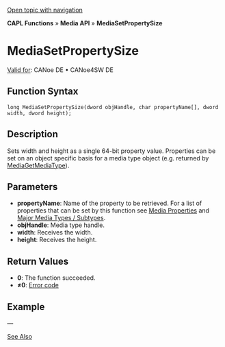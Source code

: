 [Open topic with navigation](../../../../../CANoeDEFamily.htm#Topics/CAPLFunctions/Media/Functions/CAPLfunctionMediaSetPropertySize.md)

**CAPL Functions** » **Media API** » **MediaSetPropertySize**

# MediaSetPropertySize

[Valid for](../../../Shared/FeatureAvailability.md): CANoe DE • CANoe4SW DE

## Function Syntax

```plaintext
long MediaSetPropertySize(dword objHandle, char propertyName[], dword width, dword height);
```

## Description

Sets width and height as a single 64-bit property value. Properties can be set on an object specific basis for a media type object (e.g. returned by [MediaGetMediaType](CAPLfunctionMediaGetMediaType.md)).

## Parameters

- **propertyName**: Name of the property to be retrieved. For a list of properties that can be set by this function see [Media Properties](../CAPLfunctionsMediaProperties.md) and [Major Media Types / Subtypes](../CAPLfunctionsMediaMajorMediaTypesSubtypes.md).
- **objHandle**: Media type handle.
- **width**: Receives the width.
- **height**: Receives the height.

## Return Values

- **0**: The function succeeded.
- **≠0**: [Error code](../CAPLfunctionsMediaErrorCodes.md)

## Example

—

[See Also](javascript:void(0);)
